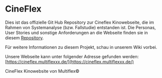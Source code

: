# CineFlex
Dies ist das offizielle Git Hub Repository zur Cineflex Kinowebseite, die im Rahmen von Systemanalyse (bzw. Fallstudie) entstanden ist.
Die Personas, User Stories und sonstige Anforderungen an die Webseite finden sie in diesem [Repository](https://www.github.com/Tony1704/CineFlexVerwaltung).

Für weitere Informationen zu diesem Projekt, schau in unserem Wiki vorbei.

Unsere Webseite kann unter folgender Adresse gefunden werden: [https://cineflex.multiflexxx.de/](https://cineflex.multiflexxx.de/)

CineFlex Kinowebsite von Multiflex© 
